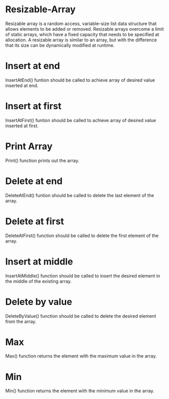 # Resizable-Array
Resizable array is a random access, variable-size list data structure that allows elements to be added or removed. Resizable arrays overcome a limit of static arrays, which have a fixed capacity that needs to be specified at allocation. A resizable array is similar to an array, but with the difference that its size can be dynamically modified at runtime. 

# Insert at end
InsertAtEnd() funtion should be called to achieve array of desired value inserted at end.

# Insert at first
InsertAtFirst() funtion should be called to achieve array of desired value inserted at first.

# Print Array 
Print() function prints out the array.

# Delete at end
DeleteAtEnd() funtion should be called to delete the last element of the array.

# Delete at first
DeleteAtFirst() function should be called to delete the first element of the array.

# Insert at middle
InsertAtMiddle() function should be called to insert the desired element in the middle of the existing array.

# Delete by value
DeleteByValue() function should be called to delete the desired element from the array.

# Max
Max() function returns the element with the maximum value in the array.

# Min
Min() function returns the element with the minimum value in the array.
